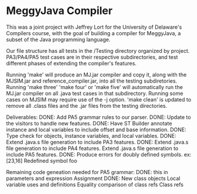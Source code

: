 # MeggyJava Compiler

This was a joint project with Jeffrey Lort for the University of Delaware's Compilers course, with the goal of building a compiler for MeggyJava, a subset of the Java programming language. 

Our file structure has all tests in the /Testing directory organized by project. PA3/PA4/PA5 test cases are in their respective subdirectories, and test different phases of extending the compiler's features.

Running 'make' will produce an MJ.jar compiler and copy it, along with the MJSIM.jar and reference_compiler.jar, into all the testing subdiretories. 
Running 'make three' 'make four' or 'make five' will automatically run the MJ.jar compiler on all .java test cases in that subdirectory. Running some cases on MJSIM may require use of the -j option.
'make clean' is updated to remove all .class files and the .jar files from the testing directories. 

Deliverables:
DONE: Add PA5 grammar rules to our parser.
DONE: Update to the visitors to handle new features.
DONE: Have ST Builder annotate instance and local variables to include offset and base information.
DONE: Type check for objects, instance variables, and local variables.
DONE: Extend .java.s file generation to include PA3 features.
DONE: Extend .java.s file generation to include PA4 features.
Extend .java.s file generation to include PA5 features.
DONE: Produce errors for doubly defined symbols.
	ex: [23,16] Redefined symbol foo

Remaining code geneation needed for PA5 grammar: 
	DONE: this in parameters and expression
	Assignment
	DONE: New class objects
	Local variable uses and definitions
	Equality comparison of class refs
	Class refs
